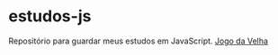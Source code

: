 # estudos-js
Repositório para guardar meus estudos em JavaScript.
[Jogo da Velha](https://jorgekunrath.github.io/estudos-js/jogo-da-velha/)
